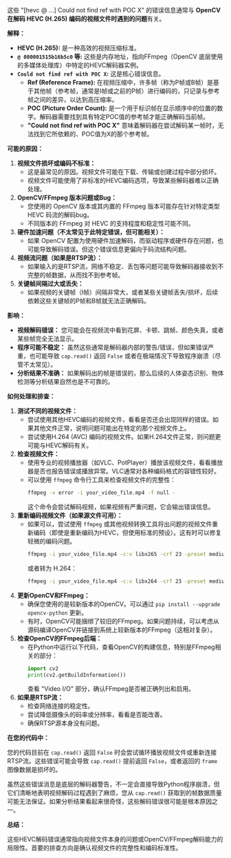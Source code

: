 这些 "[hevc @ ...] Could not find ref with POC X" 的错误信息通常与 **OpenCV 在解码 HEVC (H.265) 编码的视频文件时遇到的问题**有关。

**解释：**

*   **HEVC (H.265):** 是一种高效的视频压缩标准。
*   **`@ 000001515b16b5c0` 等:** 这些是内存地址，指向FFmpeg（OpenCV 底层使用的多媒体处理库）中特定的HEVC解码器实例。
*   **`Could not find ref with POC X`:** 这是核心错误信息。
    *   **Ref (Reference Frame):** 在视频压缩中，许多帧（称为P帧或B帧）是基于其他帧（参考帧，通常是I帧或之前的P帧）进行编码的，只记录与参考帧之间的差异，以达到高压缩率。
    *   **POC (Picture Order Count):** 是一个用于标识帧在显示顺序中的位置的数字。解码器需要找到具有特定POC值的参考帧才能正确解码当前帧。
    *   **"Could not find ref with POC X"** 意味着解码器在尝试解码某一帧时，无法找到它所依赖的、POC值为X的那个参考帧。

**可能的原因：**

1.  **视频文件损坏或编码不标准：**
    *   这是最常见的原因。视频文件可能在下载、传输或创建过程中部分损坏。
    *   视频文件可能使用了非标准的HEVC编码选项，导致某些解码器难以正确处理。
2.  **OpenCV/FFmpeg 版本问题或Bug：**
    *   您使用的 OpenCV 版本或其内置的 FFmpeg 版本可能存在针对特定类型 HEVC 码流的解码bug。
    *   不同版本的 FFmpeg 对 HEVC 的支持程度和稳定性可能不同。
3.  **硬件加速问题（不太常见于此特定错误，但可能相关）：**
    *   如果 OpenCV 配置为使用硬件加速解码，而驱动程序或硬件存在问题，也可能导致解码错误。但这个错误信息更偏向于码流结构问题。
4.  **视频流问题（如果是RTSP流）：**
    *   如果输入的是RTSP流，网络不稳定、丢包等问题可能导致解码器接收到不完整的帧数据，从而找不到参考帧。
5.  **关键帧间隔过大或丢失：**
    *   如果视频的关键帧（I帧）间隔非常大，或者某些关键帧丢失/损坏，后续依赖这些关键帧的P帧和B帧就无法正确解码。

**影响：**

*   **视频解码错误：** 您可能会在视频流中看到花屏、卡顿、跳帧、颜色失真，或者某些帧完全无法显示。
*   **程序可能不稳定：** 虽然这些通常是解码器内部的警告/错误，但如果错误严重，也可能导致 `cap.read()` 返回 `False` 或者在极端情况下导致程序崩溃（尽管不太常见）。
*   **分析结果不准确：** 如果解码出的帧是错误的，那么后续的人体姿态识别、物体检测等分析结果自然也是不可靠的。

**如何处理和排查：**

1.  **测试不同的视频文件：**
    *   尝试使用其他HEVC编码的视频文件，看看是否还会出现同样的错误。如果其他文件正常，说明问题可能出在特定的那个视频文件上。
    *   尝试使用H.264 (AVC) 编码的视频文件。如果H.264文件正常，则问题更可能与HEVC解码有关。
2.  **检查视频文件：**
    *   使用专业的视频播放器（如VLC、PotPlayer）播放该视频文件，看看播放器是否也报告错误或播放异常。VLC通常对各种编码格式的容错性较好。
    *   可以使用 `ffmpeg` 命令行工具来检查视频文件的完整性：
        ```bash
        ffmpeg -v error -i your_video_file.mp4 -f null -
        ```
        这个命令会尝试解码视频，如果视频有严重问题，它会输出错误信息。
3.  **重新编码视频文件（如果源文件可用）：**
    *   如果可以，尝试使用 `ffmpeg` 或其他视频转换工具将出问题的视频文件重新编码（即使是重新编码为HEVC，但使用标准的预设）。这有时可以修复轻微的编码问题。
        ```bash
        ffmpeg -i your_video_file.mp4 -c:v libx265 -crf 23 -preset medium output_video.mp4
        ```
        或者转为 H.264：
        ```bash
        ffmpeg -i your_video_file.mp4 -c:v libx264 -crf 23 -preset medium output_video_h264.mp4
        ```
4.  **更新OpenCV和FFmpeg：**
    *   确保您使用的是较新版本的OpenCV。可以通过 `pip install --upgrade opencv-python` 更新。
    *   有时，OpenCV可能捆绑了较旧的FFmpeg。如果问题持续，可以考虑从源码编译OpenCV并链接到系统上较新版本的FFmpeg（这相对复杂）。
5.  **检查OpenCV的FFmpeg后端：**
    *   在Python中运行以下代码，查看OpenCV的构建信息，特别是FFmpeg相关的部分：
        ```python
        import cv2
        print(cv2.getBuildInformation())
        ```
        查看 "Video I/O" 部分，确认FFmpeg是否被正确列出和启用。
6.  **如果是RTSP流：**
    *   检查网络连接的稳定性。
    *   尝试降低摄像头的码率或分辨率，看看是否能改善。
    *   确保RTSP源本身没有问题。

**在您的代码中：**

您的代码目前在 `cap.read()` 返回 `False` 时会尝试循环播放视频文件或重新连接RTSP流。这些错误可能会导致 `cap.read()` 提前返回 `False`，或者返回的 `frame` 图像数据是损坏的。

虽然这些错误消息是底层的解码器警告，不一定会直接导致Python程序崩溃，但它们清晰地表明视频解码过程遇到了麻烦，您从 `cap.read()` 获取到的帧数据质量可能无法保证。如果分析结果看起来很奇怪，这些解码错误很可能是根本原因之一。

**总结：**

这些HEVC解码错误通常指向视频文件本身的问题或OpenCV/FFmpeg解码能力的局限性。首要的排查方向是确认视频文件的完整性和编码标准性。
